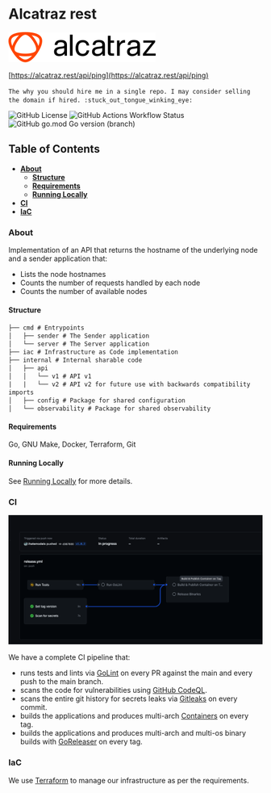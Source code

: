 # Alcatraz rest

![Alcatraz Rest](docs/assets/logo.svg)

[https://alcatraz.rest/api/ping](https://alcatraz.rest/api/ping)

`The why you should hire me in a single repo. I may consider selling the domain if hired. :stuck_out_tongue_winking_eye:`


![GitHub License](https://img.shields.io/github/license/ihatemodels/alcatraz-rest)
![GitHub Actions Workflow Status](https://img.shields.io/github/actions/workflow/status/ihatemodels/alcatraz-rest/ci.yml)
![GitHub go.mod Go version (branch)](https://img.shields.io/github/go-mod/go-version/ihatemodels/alcatraz-rest/main)

## Table of Contents

- **[About](#about)**
    - **[Structure](#structure)**
    - **[Requirements](#requirements)**
    - **[Running Locally](docs/running.md)**
- **[CI](#ci)**
- **[IaC](#iac)**

### About 

Implementation of an API that returns the hostname of the underlying node and a sender application that:

- Lists the node hostnames
- Counts the number of requests handled by each node
- Counts the number of available nodes

#### **Structure**

```shell
├── cmd # Entrypoints 
│   ├── sender # The Sender application
│   └── server # The Server application
├── iac # Infrastructure as Code implementation
├── internal # Internal sharable code
│   ├── api
│   │   └── v1 # API v1
|   |   └── v2 # API v2 for future use with backwards compatibility imports
│   ├── config # Package for shared configuration
│   └── observability # Package for shared observability
```

#### **Requirements**

Go, GNU Make, Docker, Terraform, Git

#### **Running Locally**

See [Running Locally](docs/running.md) for more details.

### CI

![CI](docs/assets/release.png)

We have a complete CI pipeline that: 

- runs tests and lints via [GoLint](https://github.com/golangci/golangci-lint) on every PR against the main and every push to the main branch.
- scans the code for vulnerabilities using [GitHub CodeQL](https://docs.github.com/en/code-security/code-scanning/automatically-scanning-your-code-for-vulnerabilities-and-errors/about-code-scanning).
- scans the entire git history for secrets leaks via [Gitleaks](https://github.com/gitleaks/gitleaks) on every commit.
- builds the applications and produces multi-arch [Containers](https://github.com/ihatemodels/alcatraz-rest/pkgs/container/alcatraz-rest) on every tag.
- builds the applications and produces multi-arch and multi-os binary builds with [GoReleaser](https://goreleaser.com/) on every tag.



### IaC

We use [Terraform](https://www.terraform.io/) to manage our infrastructure as per the requirements.
